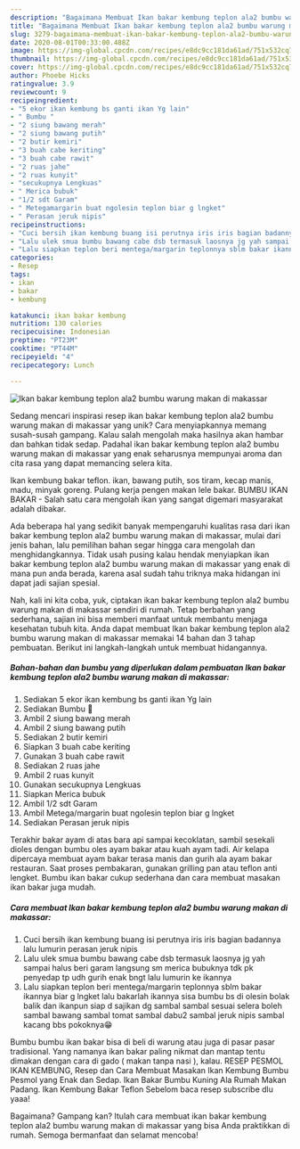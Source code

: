 ```yaml
---
description: "Bagaimana Membuat Ikan bakar kembung teplon ala2 bumbu warung makan di makassar, Lezat"
title: "Bagaimana Membuat Ikan bakar kembung teplon ala2 bumbu warung makan di makassar, Lezat"
slug: 3279-bagaimana-membuat-ikan-bakar-kembung-teplon-ala2-bumbu-warung-makan-di-makassar-lezat
date: 2020-08-01T00:33:00.488Z
image: https://img-global.cpcdn.com/recipes/e8dc9cc181da61ad/751x532cq70/ikan-bakar-kembung-teplon-ala2-bumbu-warung-makan-di-makassar-foto-resep-utama.jpg
thumbnail: https://img-global.cpcdn.com/recipes/e8dc9cc181da61ad/751x532cq70/ikan-bakar-kembung-teplon-ala2-bumbu-warung-makan-di-makassar-foto-resep-utama.jpg
cover: https://img-global.cpcdn.com/recipes/e8dc9cc181da61ad/751x532cq70/ikan-bakar-kembung-teplon-ala2-bumbu-warung-makan-di-makassar-foto-resep-utama.jpg
author: Phoebe Hicks
ratingvalue: 3.9
reviewcount: 9
recipeingredient:
- "5 ekor ikan kembung bs ganti ikan Yg lain"
- " Bumbu "
- "2 siung bawang merah"
- "2 siung bawang putih"
- "2 butir kemiri"
- "3 buah cabe keriting"
- "3 buah cabe rawit"
- "2 ruas jahe"
- "2 ruas kunyit"
- "secukupnya Lengkuas"
- " Merica bubuk"
- "1/2 sdt Garam"
- " Metegamargarin buat ngolesin teplon biar g lngket"
- " Perasan jeruk nipis"
recipeinstructions:
- "Cuci bersih ikan kembung buang isi perutnya iris iris bagian badannya lalu lumurin perasan jeruk nipis"
- "Lalu ulek smua bumbu bawang cabe dsb termasuk laosnya jg yah sampai halus beri garam langsung sm merica bubuknya tdk pk penyedap tp udh gurih enak bngt lalu lumurin ke ikannya"
- "Lalu siapkan teplon beri mentega/margarin teplonnya sblm bakar ikannya biar g lngket lalu bakarlah ikannya sisa bumbu bs di olesin bolak balik dan ikanpun siap d sajikan dg sambal sambal sesuai selera boleh sambal bawang sambal tomat sambal dabu2 sambal jeruk nipis sambal kacang bbs pokoknya😁"
categories:
- Resep
tags:
- ikan
- bakar
- kembung

katakunci: ikan bakar kembung 
nutrition: 130 calories
recipecuisine: Indonesian
preptime: "PT23M"
cooktime: "PT44M"
recipeyield: "4"
recipecategory: Lunch

---
```



![Ikan bakar kembung teplon ala2 bumbu warung makan di makassar](https://img-global.cpcdn.com/recipes/e8dc9cc181da61ad/751x532cq70/ikan-bakar-kembung-teplon-ala2-bumbu-warung-makan-di-makassar-foto-resep-utama.jpg)

Sedang mencari inspirasi resep ikan bakar kembung teplon ala2 bumbu warung makan di makassar yang unik? Cara menyiapkannya memang susah-susah gampang. Kalau salah mengolah maka hasilnya akan hambar dan bahkan tidak sedap. Padahal ikan bakar kembung teplon ala2 bumbu warung makan di makassar yang enak seharusnya mempunyai aroma dan cita rasa yang dapat memancing selera kita.

Ikan kembung bakar teflon. ikan, bawang putih, sos tiram, kecap manis, madu, minyak goreng. Pulang kerja pengen makan lele bakar. BUMBU IKAN BAKAR - Salah satu cara mengolah ikan yang sangat digemari masyarakat adalah dibakar.

Ada beberapa hal yang sedikit banyak mempengaruhi kualitas rasa dari ikan bakar kembung teplon ala2 bumbu warung makan di makassar, mulai dari jenis bahan, lalu pemilihan bahan segar hingga cara mengolah dan menghidangkannya. Tidak usah pusing kalau hendak menyiapkan ikan bakar kembung teplon ala2 bumbu warung makan di makassar yang enak di mana pun anda berada, karena asal sudah tahu triknya maka hidangan ini dapat jadi sajian spesial.


Nah, kali ini kita coba, yuk, ciptakan ikan bakar kembung teplon ala2 bumbu warung makan di makassar sendiri di rumah. Tetap berbahan yang sederhana, sajian ini bisa memberi manfaat untuk membantu menjaga kesehatan tubuh kita. Anda dapat membuat Ikan bakar kembung teplon ala2 bumbu warung makan di makassar memakai 14 bahan dan 3 tahap pembuatan. Berikut ini langkah-langkah untuk membuat hidangannya.

<!--inarticleads1-->

##### Bahan-bahan dan bumbu yang diperlukan dalam pembuatan Ikan bakar kembung teplon ala2 bumbu warung makan di makassar:

1. Sediakan 5 ekor ikan kembung bs ganti ikan Yg lain
1. Sediakan  Bumbu 🌹
1. Ambil 2 siung bawang merah
1. Ambil 2 siung bawang putih
1. Sediakan 2 butir kemiri
1. Siapkan 3 buah cabe keriting
1. Gunakan 3 buah cabe rawit
1. Sediakan 2 ruas jahe
1. Ambil 2 ruas kunyit
1. Gunakan secukupnya Lengkuas
1. Siapkan  Merica bubuk
1. Ambil 1/2 sdt Garam
1. Ambil  Metega/margarin buat ngolesin teplon biar g lngket
1. Sediakan  Perasan jeruk nipis


Terakhir bakar ayam di atas bara api sampai kecoklatan, sambil sesekali dioles dengan bumbu oles ayam bakar atau kuah ayam tadi. Air kelapa dipercaya membuat ayam bakar terasa manis dan gurih ala ayam bakar restauran. Saat proses pembakaran, gunakan grilling pan atau teflon anti lengket. Bumbu ikan bakar cukup sederhana dan cara membuat masakan ikan bakar juga mudah. 

<!--inarticleads2-->

##### Cara membuat Ikan bakar kembung teplon ala2 bumbu warung makan di makassar:

1. Cuci bersih ikan kembung buang isi perutnya iris iris bagian badannya lalu lumurin perasan jeruk nipis
1. Lalu ulek smua bumbu bawang cabe dsb termasuk laosnya jg yah sampai halus beri garam langsung sm merica bubuknya tdk pk penyedap tp udh gurih enak bngt lalu lumurin ke ikannya
1. Lalu siapkan teplon beri mentega/margarin teplonnya sblm bakar ikannya biar g lngket lalu bakarlah ikannya sisa bumbu bs di olesin bolak balik dan ikanpun siap d sajikan dg sambal sambal sesuai selera boleh sambal bawang sambal tomat sambal dabu2 sambal jeruk nipis sambal kacang bbs pokoknya😁


Bumbu bumbu ikan bakar bisa di beli di warung atau juga di pasar pasar tradisional. Yang namanya ikan bakar paling nikmat dan mantap tentu dimakan dengan cara di gado ( makan tanpa nasi ), kalau. RESEP PESMOL IKAN KEMBUNG, Resep dan Cara Membuat Masakan Ikan Kembung Bumbu Pesmol yang Enak dan Sedap. Ikan Bakar Bumbu Kuning Ala Rumah Makan Padang. Ikan Kembung Bakar Teflon Sebelom baca resep subscribe dlu yaaa! 

Bagaimana? Gampang kan? Itulah cara membuat ikan bakar kembung teplon ala2 bumbu warung makan di makassar yang bisa Anda praktikkan di rumah. Semoga bermanfaat dan selamat mencoba!
